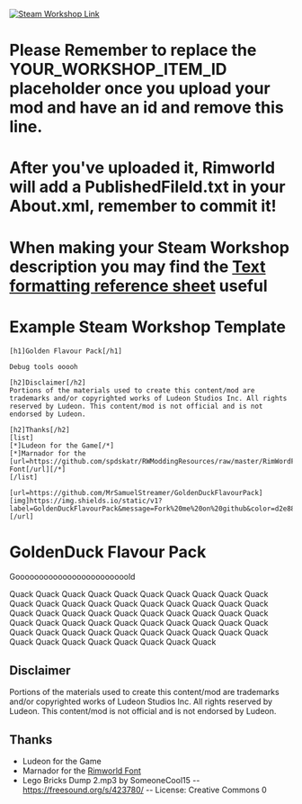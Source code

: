 <p>
  <a href="https://steamcommunity.com/sharedfiles/filedetails/?id=YOUR_WORKSHOP_ITEM_ID">
  <img alt="Steam Workshop Link" src="https://img.shields.io/static/v1?label=Steam&message=Workshop&color=blue&logo=steam&link=https://steamcommunity.com/sharedfiles/filedetails/?id=YOUR_WORKSHOP_ITEM_ID"/>
  </a>
</p>

# Please Remember to replace the YOUR_WORKSHOP_ITEM_ID placeholder once you upload your mod and have an id and remove this line.
# After you've uploaded it, Rimworld will add a PublishedFileId.txt in your About.xml, remember to commit it!
# When making your Steam Workshop description you may find the [Text formatting reference sheet](https://steamcommunity.com/comment/Recommendation/formattinghelp) useful

# Example Steam Workshop Template
```
[h1]Golden Flavour Pack[/h1]

Debug tools ooooh

[h2]Disclaimer[/h2]
Portions of the materials used to create this content/mod are trademarks and/or copyrighted works of Ludeon Studios Inc. All rights reserved by Ludeon. This content/mod is not official and is not endorsed by Ludeon.

[h2]Thanks[/h2]
[list]
[*]Ludeon for the Game[/*]
[*]Marnador for the [url=https://github.com/spdskatr/RWModdingResources/raw/master/RimWordFont.ttf]Rimworld Font[/url][/*]
[/list]

[url=https://github.com/MrSamuelStreamer/GoldenDuckFlavourPack][img]https://img.shields.io/static/v1?label=GoldenDuckFlavourPack&message=Fork%20me%20on%20github&color=d2e885&logo=github[/img][/url]
```

# GoldenDuck Flavour Pack

Goooooooooooooooooooooooold

Quack Quack Quack Quack Quack Quack Quack Quack Quack Quack Quack Quack Quack Quack Quack Quack Quack Quack Quack Quack Quack Quack Quack Quack Quack Quack Quack Quack Quack Quack Quack Quack Quack Quack Quack Quack Quack Quack Quack Quack Quack Quack Quack Quack Quack Quack Quack Quack Quack Quack Quack Quack Quack Quack Quack Quack Quack Quack


## Disclaimer
Portions of the materials used to create this content/mod are trademarks and/or copyrighted works of Ludeon Studios Inc. All rights reserved by Ludeon. This content/mod is not official and is not endorsed by Ludeon.

## Thanks
* Ludeon for the Game
* Marnador for the [Rimworld Font](https://github.com/spdskatr/RWModdingResources/raw/master/RimWordFont.ttf)
* Lego Bricks Dump 2.mp3 by SomeoneCool15 -- https://freesound.org/s/423780/ -- License: Creative Commons 0
